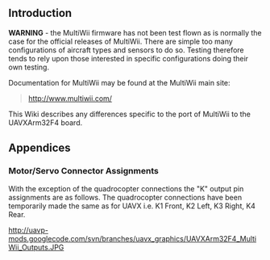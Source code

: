 ## Introduction ##

**WARNING** - the MultiWii firmware has not been test flown as is normally the case for the official releases of MultiWii. There are simple too many configurations of aircraft types and sensors to do so. Testing therefore tends to rely upon those interested in specific configurations doing their own testing.

Documentation for MultiWii may be found at the MultiWii main site:

> http://www.multiwii.com/

This Wiki describes any differences specific to the port of MultiWii to the UAVXArm32F4 board.

## Appendices ##

### Motor/Servo Connector Assignments ###

With the exception of the quadrocopter connections the "K" output pin assignments are as follows. The quadrocopter connections have been temporarily made the same as for UAVX i.e. K1 Front, K2 Left, K3 Right, K4 Rear.

http://uavp-mods.googlecode.com/svn/branches/uavx_graphics/UAVXArm32F4_MultiWii_Outputs.JPG